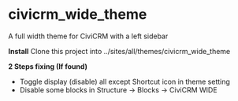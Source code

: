 civicrm_wide_theme
==================

A full width theme for CiviCRM with a left sidebar

**Install**
Clone this project into ../sites/all/themes/civicrm_wide_theme

**2 Steps fixing (If found)**

- Toggle display (disable) all except Shortcut icon in theme setting
- Disable some blocks in Structure -> Blocks -> CiviCRM WIDE
